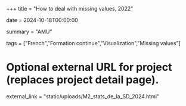 +++
title = "How to deal with missing values, 2022"

date = 2024-10-18T00:00:00

summary = "AMU"

tags = ["French","Formation continue","Visualization","Missing values"]

# Optional external URL for project (replaces project detail page).
external_link = "static/uploads/M2_stats_de_la_SD_2024.html"
